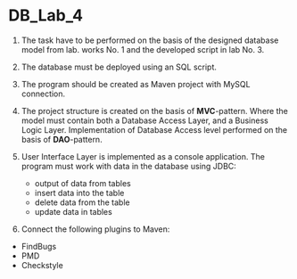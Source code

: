 # DB_Lab_4


1. The task have to be  performed on the basis of the designed database model
  from lab. works No. 1 and the developed script in lab No. 3.
  
2. The database must be deployed using an SQL script.

3. The program should be created as Maven
  project with MySQL connection.
  
4. The project structure is created on the basis of **MVC**-pattern. Where
  the model must contain both a Database Access Layer, and a
  Business Logic Layer. Implementation of Database Access level
  performed on the basis of **DAO**-pattern.
   
5. User Interface Layer is implemented as a console
   application. The program must work with
   data in the database using JDBC:
   - output of data from tables
   - insert data into the table
   - delete data from the table
   - update data in tables
    
6. Connect the following plugins to Maven:
- FindBugs
- PMD
- Checkstyle
